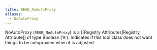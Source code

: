 ```yaml
---
title: REGB_NoAutoProxy
aliases:
  - NoAutoProxy
---
```


NoAutoProxy (`REGB_NoAutoProxy`) is a [[Registry Attributes|Registry Attribute]] of type Boolean ('`B`').
Indicates if this tool class does not want things to be autoproxied when it is adjusted.
